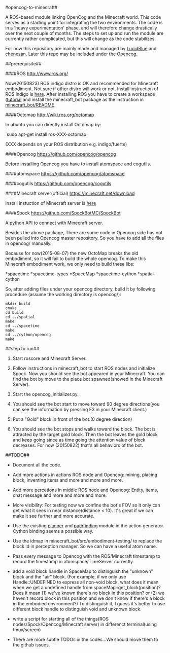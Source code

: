 #opencog-to-minecraft#

A ROS-based module linking OpenCog and the Minecraft world. This code serves as a starting point for integrating the two environments. The code is in a 'heavy experimentation' phase, and will therefore change drastically over the next couple of months. The steps to set up and run the module are currently rather complicated, but this will change as the code stabilizes.

For now this repository are mainly made and managed by [LucidBlue](https://github.com/LucidBlue) and [chenesan](https://github.com/chenesan). Later this repo may be included under the [Opencog](https://github.com/opencog).

##prerequisite##

####ROS http://www.ros.org/

Now(20150823) ROS indigo distro is OK and recommended for Minecraft embodiment. Not sure if other distro will work or not.
Install instruction of ROS indigo is [here](http://wiki.ros.org/indigo/Installation/Ubuntu).
After installing ROS you have to create a workspace ([tutorial](http://wiki.ros.org/catkin/Tutorials/create_a_workspace) and install the minecraft_bot package as the instruction in [minecraft_bot/README](https://github.com/OC2MC/opencog-to-minecraft/tree/master/minecraft_bot).

####Octomap http://wiki.ros.org/octomap

In ubuntu you can directly install Octomap by:

`sudo apt-get install ros-XXX-octomap

(XXX depends on your ROS distribution e.g. indigo/fuerte)

####Opencog https://github.com/opencog/opencog

Before installing Opencog you have to install atomspace and cogutils.

####atomspace https://github.com/opencog/atomspace

####cogutils https://github.com/opencog/cogutils

####Minecraft server(official) https://minecraft.net/download

Install instuction of Minecraft server is [here](http://minecraft.gamepedia.com/Tutorials/Setting_up_a_server)

####Spock https://github.com/SpockBotMC/SpockBot

A python API to connect with Minecraft server.

Besides the above package, There are some code in Opencog side has not been pulled into Opencog master repository. So you have to add all the files in opencog/ manually.

Because for now(2015-08-07) the new OctoMap breaks the old embodiment, so it will fail to build the whole opencog. To make this Minecraft embodiment work, we only need to build these libs:

*spacetime
*spacetime-types
*SpaceMap
*spacetime-cython
*spatial-cython

So, after adding files under your opencog directory, build it by following procedure (assume the working directory is opencog/):

    mkdir build
    cmake ..
    cd build
    cd ../spatial
    make
    cd ../spacetime
    make
    cd ../cython/opencog
    make

##step to run##

1. Start roscore and Minecraft Server.

2. Follow instructions in minecraft_bot to start ROS nodes and initialize Spock. Now you should see the bot appeared in your Minecraft. You can find the bot by move to the place bot spawned(showed in the Minecraft Server).

3. Start the opencog_initializer.py.

4. You should see the bot start to move toward 90 degree directions(you can see the information by pressing F3 in your Minecraft client.)

5. Put a "Gold" block in front of the bot.(0 degree direction)

6. You should see the bot stops and walks toward the block. The bot is attracted by the target gold block. Then the bot leaves the gold block and keep going since as time going the attention value of block decreases. For now (20150822) that's all behaviors of the bot.

##TODO##

* Document all the code.

* Add more actions in actions ROS node and Opencog: mining, placing block, inventing items and more and more and more.

* Add more percetions in middle ROS node and Opencog: Entity, items, chat message and more and more and more.

* More visibility: For testing now we confine the bot's FOV so it only can get what it sees in near distance(distance < 10). It's great if we can make it see further and more accurate.

* Use the existing [planner](https://github.com/opencog/opencog/blob/master/opencog/embodiment/Control/OperationalAvatarController/OCPlanner.h) and [pathfinding](https://github.com/opencog/opencog/blob/master/opencog/spatial/3DSpaceMap/Pathfinder3D.cc) module in the action generator. Cython binding seems a possible way.

* Use the idmap in minecraft_bot/src/embodiment-testing/ to replace the block id in perception manager. So we can have a useful atom name.

* Pass every message to Opencog with the ROS/Minecraft timestamp to record the timestamp in atomspace/TimeServer correctly.

* add a void block handle in SpaceMap to distinguish the "unknown" block and the "air" block. (For example, if we only use Handle::UNDEFINED to express all non-void block, what does it mean when we get a undefined handle from spaceMap::get_block(position)? Does it mean (1) we've known there's no block in this position? or (2) we haven't record block in this position and we don't know if there's a block in the embodied environment?) To distinguish it, I guess it's better to use different block handle to distinguish void and unknown block.

* write a script for starting all of the things(ROS nodes/Spock/Opencog/Minecraft server) in differenct terminal(using tmux/screen)

* There are more subtle TODOs in the codes...We should move them to the github issues.

